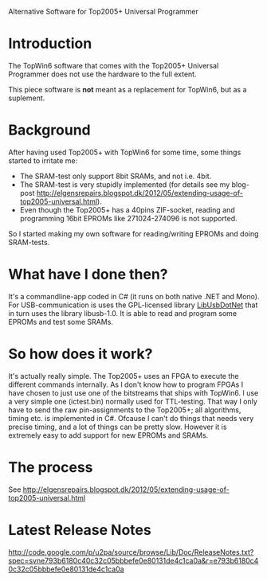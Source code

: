 Alternative Software for Top2005+ Universal Programmer



# Introduction #
The TopWin6 software that comes with the Top2005+ Universal Programmer does not use the hardware to the full extent.

This piece software is **not** meant as a replacement for TopWin6, but as a suplement.

# Background #
After having used Top2005+ with TopWin6 for some time, some things started to irritate me:

  * The SRAM-test only support 8bit SRAMs, and not i.e. 4bit.
  * The SRAM-test is very stupidly implemented (for details see my blog-post http://elgensrepairs.blogspot.dk/2012/05/extending-usage-of-top2005-universal.html).
  * Even though the Top2005+ has a 40pins ZIF-socket, reading and programming 16bit EPROMs like 271024-274096 is not supported.

So I started making my own software for reading/writing EPROMs and doing SRAM-tests.

# What have I done then? #
It's a commandline-app coded in C# (it runs on both native .NET and Mono). For USB-communication is uses the GPL-licensed library [LibUsbDotNet](http://sourceforge.net/projects/libusbdotnet/) that in turn uses the library libusb-1.0. It is able to read and program some EPROMs and test some SRAMs.

# So how does it work? #
It's actually really simple. The Top2005+ uses an FPGA to execute the different commands internally. As I don't know how to program FPGAs I have chosen to just use one of the bitstreams that ships with TopWin6. I use a very simple one (ictest.bin) normally used for TTL-testing. That way I only have to send the raw pin-assignments to the Top2005+; all algorithms, timing etc. is implemented in C#. Ofcause I can't do things that needs very precise timing, and a lot of things can be pretty slow.
However it is extremely easy to add support for new EPROMs and SRAMs.

# The process #
See http://elgensrepairs.blogspot.dk/2012/05/extending-usage-of-top2005-universal.html

# Latest Release Notes #
http://code.google.com/p/u2pa/source/browse/Lib/Doc/ReleaseNotes.txt?spec=svne793b6180c40c32c05bbbefe0e80131de4c1ca0a&r=e793b6180c40c32c05bbbefe0e80131de4c1ca0a